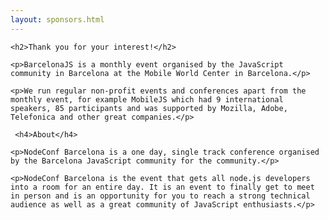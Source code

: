 ```yaml
---
layout: sponsors.html
---
```


  <div class="page-wrap">

    <h2>Thank you for your interest!</h2>

    <p>BarcelonaJS is a monthly event organised by the JavaScript community in Barcelona at the Mobile World Center in Barcelona.</p>

    <p>We run regular non-profit events and conferences apart from the monthly event, for example MobileJS which had 9 international speakers, 85 participants and was supported by Mozilla, Adobe, Telefonica and other great companies.</p>

     <h4>About</h4>

    <p>NodeConf Barcelona is a one day, single track conference organised by the Barcelona JavaScript community for the community.</p>

    <p>NodeConf Barcelona is the event that gets all node.js developers into a room for an entire day. It is an event to finally get to meet in person and is an opportunity for you to reach a strong technical audience as well as a great community of JavaScript enthusiasts.</p>
  </div>
